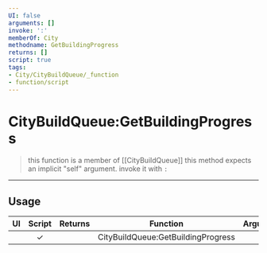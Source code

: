 ```yaml
---
UI: false
arguments: []
invoke: ':'
memberOf: City
methodname: GetBuildingProgress
returns: []
script: true
tags:
- City/CityBuildQueue/_function
- function/script
---
```

# CityBuildQueue:GetBuildingProgress
> this function is a member of [[CityBuildQueue]]
> this method expects an implicit "self" argument. invoke it with `:`
-----
## Usage
|  UI | Script | Returns | Function | Arguments |
|:---:|:------:|-------:|:--------:|:---------|
| |✓||CityBuildQueue:GetBuildingProgress||
